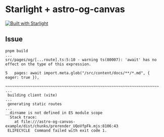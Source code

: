 # Starlight + astro-og-canvas

[![Built with Starlight](https://astro.badg.es/v2/built-with-starlight/tiny.svg)](https://starlight.astro.build)

## Issue

```
pnpm build
...
src/pages/og/[...route].ts:5:10 - warning ts(80007): 'await' has no effect on the type of this expression.

5   pages: await import.meta.glob("/src/content/docs/**/*.md", { eager: true }),
           ~~~~~~~~~~~~~~~~~~~~~~~~~~~~~~~~~~~~~~~~~~~~~~~~~~~~~~~~~~~~~~~~~~~~
...
 building client (vite)
...
 generating static routes
...
__dirname is not defined in ES module scope
  Stack trace:
    at file:///astro-og-canvas-example/dist/chunks/prerender_UQoVfpFk.mjs:8106:43
 ELIFECYCLE  Command failed with exit code 1.
```
